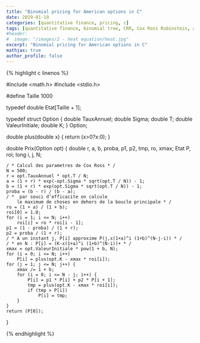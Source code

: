 ```yaml
---
title: "Binomial pricing for American options in C"
date: 2019-01-19
categories: [quantitative finance, pricing, c]
tags: [quantitative finance, binomial tree, CRR, Cox Ross Rubinstein, american options, pricing, C]
#header:
#  image: "/images/2 - heat equation/heat.jpg"
excerpt: "Binomial pricing for American options in C"
mathjax: true
author_profile: false
---
```


{% highlight c linenos %}

#include <math.h>
#include <stdio.h>

#define Taille 1000

typedef double Etat[Taille + 1];

typedef struct Option {
	double TauxAnnuel;
	double Sigma;
	double T;
	double ValeurInitiale;
	double K;
} Option;

double plus(double x)
{
	return (x>0?x:0);
}

double Prix(Option opt)
{
	double r, a, b, proba, p1, p2, tmp, ro, xmax;
	Etat P, roi;
	long i, j, N;

	/ * Calcul des parametres de Cox Ross * /
	N = 500;
	r = opt.TauxAnnuel * opt.T / N;
	a = (1 + r) * exp(-opt.Sigma * sqrt(opt.T / N)) - 1;
	b = (1 + r) * exp(opt.Sigma * sqrt(opt.T / N)) - 1;
	proba = (b - r) / (b - a);
	/ *  par souci d’efficacite on calcule
		le maximum de choses en dehors de la boucle principale * /
	ro = (1 + a) / (1 + b);
	roi[0] = 1.0;
	for (i = 1; i <= N; i++)
		roi[i] = ro * roi[i - 1];
	p1 = (1 - proba) / (1 + r);
	p2 = proba / (1 + r);
	/ * A un instant j, P[i] approxime P(j,x(1+a)^i (1+b)^(N-j-i)) * /
	/ * en N : P[i] = (K-x(1+a)^i (1+b)^(N-i))+ * /
	xmax = opt.ValeurInitiale * pow(1 + b, N);
	for (i = 0; i <= N; i++)
		P[i] = plus(opt.K - xmax * roi[i]);
	for (j = 1; j <= N; j++) {
		xmax /= 1 + b;
		for (i = 0; i <= N - j; i++) {
			P[i] = p1 * P[i] + p2 * P[i + 1];
			tmp = plus(opt.K - xmax * roi[i]);
			if (tmp > P[i])
				P[i] = tmp;
		}
	}
	return (P[0]);
}

{% endhighlight %}
